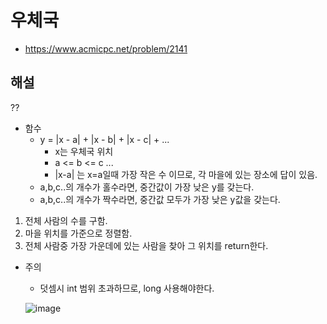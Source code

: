 # 우체국

- https://www.acmicpc.net/problem/2141

## 해설

??

- 함수
  - y = |x - a| + |x - b| + |x - c| + ...
    - x는 우체국 위치 
    - a <= b <= c ...
    - |x-a| 는 x=a일때 가장 작은 수 이므로, 각 마을에 있는 장소에 답이 있음.
  - a,b,c..의 개수가 홀수라면, 중간값이 가장 낮은 y를 갖는다.
  - a,b,c..의 개수가 짝수라면, 중간값 모두가 가장 낮은 y값을 갖는다.

1. 전체 사람의 수를 구함.
2. 마을 위치를 가준으로 정렬함.
3. 전체 사람중 가장 가운데에 있는 사람을 찾아 그 위치를 return한다.
   
- 주의
  - 덧셈시 int 범위 초과하므로, long 사용해야한다.
  
  ![image](https://user-images.githubusercontent.com/35267961/179488986-178775ee-b438-4191-931e-9db9a3094896.png)
